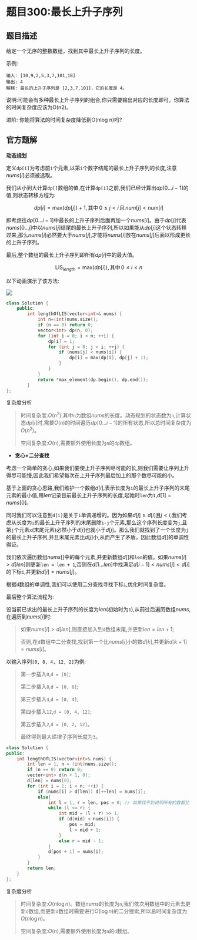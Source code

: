# 题目300:最长上升子序列

## 题目描述

给定一个无序的整数数组，找到其中最长上升子序列的长度。

示例:

```
输入: [10,9,2,5,3,7,101,18]
输出: 4 
解释: 最长的上升子序列是 [2,3,7,101]，它的长度是 4。
```

说明:可能会有多种最长上升子序列的组合,你只需要输出对应的长度即可。你算法的时间复杂度应该为O(n2)。

进阶: 你能将算法的时间复杂度降低到O(nlog n)吗?

## 官方题解

**动态规划**

定义`dp[i]`为考虑前`i`个元素,以第`i`个数字结尾的最长上升子序列的长度,注意$\textit{nums}[i]$必须被选取。

我们从小到大计算`dp[]`数组的值,在计算`dp[i]`之前,我们已经计算出$dp[0 \ldots i-1]$的值,则状态转移方程为:

$$dp[i] = \text{max}(dp[j]) + 1, \text{其中} \, 0 \leq j < i \, \text{且} \, \textit{num}[j]<\textit{num}[i]$$

即考虑往$dp[0 \ldots i-1]$中最长的上升子序列后面再加一个$\textit{nums}[i]$。由于$dp[j]$代表$\textit{nums}[0 \ldots j]$中以$\textit{nums}[j]$结尾的最长上升子序列,所以如果能从$dp[j]$这个状态转移过来,那么$\textit{nums}[i]$必然要大于$\textit{nums}[j]$,才能将$\textit{nums}[i]$放在$\textit{nums}[j]$后面以形成更长的上升子序列。

最后,整个数组的最长上升子序列即所有$dp[i]$中的最大值。

$$\text{LIS}_{\textit{length}}= \text{max}(dp[i]), \text{其中} \, 0\leq i < n$$

以下动画演示了该方法:

![](https://pic.leetcode-cn.com/Figures/300_LISSlide1.PNG)

```c++
class Solution {
    public:
        int lengthOfLIS(vector<int>& nums) {
            int n=(int)nums.size();
            if (n == 0) return 0;
            vector<int> dp(n, 0);
            for (int i = 0; i < n; ++i) {
                dp[i] = 1;
                for (int j = 0; j < i; ++j) {
                    if (nums[j] < nums[i]) {
                        dp[i] = max(dp[i], dp[j] + 1);
                    }
                }
            }
            return *max_element(dp.begin(), dp.end());
        }
};
```

复杂度分析

> 时间复杂度:$O(n^2)$,其中`n`为数组$\textit{nums}$的长度。动态规划的状态数为`n`,计算状态$dp[i]$时,需要$O(n)$的时间遍历$dp[0 \ldots i-1]$的所有状态,所以总时间复杂度为$O(n^2)$。
> 
> 空间复杂度:$O(n)$,需要额外使用长度为`n`的`dp`数组。

* **贪心+二分查找**

考虑一个简单的贪心,如果我们要使上升子序列尽可能的长,则我们需要让序列上升得尽可能慢,因此我们希望每次在上升子序列最后加上的那个数尽可能的小。

基于上面的贪心思路,我们维护一个数组$d[i]$,表示长度为`i`的最长上升子序列的末尾元素的最小值,用$\textit{len}$记录目前最长上升子序列的长度,起始时`len`为`1`,$d[1] = \textit{nums}[0]$。

同时我们可以注意到`d[i]`是关于`i`单调递增的。因为如果$d[j] \geq d[i]$且$j < i$,我们考虑从长度为`i`的最长上升子序列的末尾删除`i-j`个元素,那么这个序列长度变为`j`,且第`j`个元素`x`(末尾元素)必然小于$d[i]$也就小于$d[j]$。那么我们就找到了一个长度为`j`的最长上升子序列,并且末尾元素比$d[j]$小,从而产生了矛盾。因此数组$d[]$的单调性得证。

我们依次遍历数组$\textit{nums}[]$中的每个元素,并更新数组$d[]$和`len`的值。如果$\textit{nums}[i] > d[\textit{len}]$则更新`len = len + 1`,否则在$d[1 \ldots len]$中找满足$d[i - 1] < \textit{nums}[j] < d[i]$的下标`i`,并更新$d[i] = \textit{nums}[j]$。

根据`d`数组的单调性,我们可以使用二分查找寻找下标`i`,优化时间复杂度。

最后整个算法流程为:

设当前已求出的最长上升子序列的长度为$\textit{len}$(初始时为`1`),从前往后遍历数组$\textit{nums}$,在遍历到$\textit{nums}[i]$时:

> 如果$\textit{nums}[i] > d[\textit{len}]$,则直接加入到`d`数组末尾,并更新$\textit{len} = \textit{len} + 1$;
>
> 否则,在`d`数组中二分查找,找到第一个比$\textit{nums}[i]$小的数$d[k]$,并更新$d[k + 1] = \textit{nums}[i]$。

以输入序列`[0, 8, 4, 12, 2]`为例:

> 第一步插入`0`,`d = [0]`;
>
> 第二步插入`8`,`d = [0, 8]`;
> 
> 第三步插入`4`,`d = [0, 4]`;
>
> 第四步插入`12`,`d = [0, 4, 12]`;
>
> 第五步插入`2`,`d = [0, 2, 12]`。
>
> 最终得到最大递增子序列长度为`3`。

```c++
class Solution {
public:
    int lengthOfLIS(vector<int>& nums) {
        int len = 1, n = (int)nums.size();
        if (n == 0) return 0;
        vector<int> d(n + 1, 0);
        d[len] = nums[0];
        for (int i = 1; i < n; ++i) {
            if (nums[i] > d[len]) d[++len] = nums[i];
            else{
                int l = 1, r = len, pos = 0; // 如果找不到说明所有的数都比 nums[i] 大，此时要更新 d[1]，所以这里将 pos 设为 0
                while (l <= r) {
                    int mid = (l + r) >> 1;
                    if (d[mid] < nums[i]) {
                        pos = mid;
                        l = mid + 1;
                    }
                    else r = mid - 1;
                }
                d[pos + 1] = nums[i];
            }
        }
        return len;
    }
};
```

复杂度分析

> 时间复杂度:$O(n\log n)$。数组$\textit{nums}$的长度为`n`,我们依次用数组中的元素去更新`d`数组,而更新`d`数组时需要进行$O(\log n)$的二分搜索,所以总时间复杂度为$O(n\log n)$。
> 
> 空间复杂度:$O(n)$,需要额外使用长度为`n`的`d`数组。